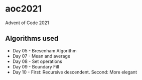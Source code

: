 # aoc2021
Advent of Code 2021

## Algorithms used

* Day 05 - Bresenham Algorithm
* Day 07 - Mean and average
* Day 08 - Set operations
* Day 09 - Boundary Fill
* Day 10 - First: Recursive descendent. Second: More elegant

